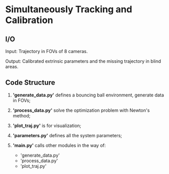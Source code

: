 # Simultaneously Tracking and Calibration

## I/O

Input: Trajectory in FOVs of 8 cameras.

Output: Calibrated extrinsic parameters and the missing trajectory in blind areas.


## Code Structure

1) **'generate_data.py'** defines a bouncing ball environment, generate data in FOVs;

2) **'process_data.py'** solve the optimization problem with Newton's method;

3) **'plot_traj.py'** is for visualization;

4) **'parameters.py'** defines all the system parameters;

5) **'main.py'** calls other modules in the way of:

	* 'generate_data.py'
	* 'process_data.py'
	* 'plot_traj.py'

